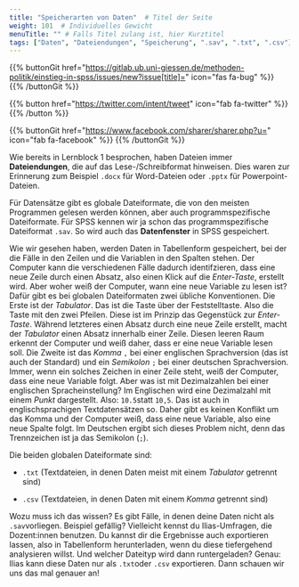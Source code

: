 ```yaml
---
title: "Speicherarten von Daten"  # Titel der Seite
weight: 101  # Individuelles Gewicht 
menuTitle: "" # Falls Titel zulang ist, hier Kurztitel
tags: ["Daten", "Dateiendungen", "Speicherung", ".sav", ".txt", ".csv"]  # Tags hiereinsetzen; Kurzwort, was auf der Seite passsiert
---
```


{{% buttonGit href="https://gitlab.ub.uni-giessen.de/methoden-politik/einstieg-in-spss/issues/new?issue[title]=" icon="fas fa-bug" %}} {{% /buttonGit %}} 

{{% button href="https://twitter.com/intent/tweet" icon="fab fa-twitter" %}} {{% /button %}}

{{% buttonGit href="https://www.facebook.com/sharer/sharer.php?u=" icon="fab fa-facebook" %}} {{% /buttonGit %}}

Wie bereits in Lernblock 1 besprochen, haben Dateien immer **Dateiendungen**, die auf das Lese-/Schreibformat hinweisen. Dies waren zur Erinnerung zum Beispiel `.docx` für Word-Dateien oder `.pptx` für Powerpoint-Dateien. 

Für Datensätze gibt es globale Dateiformate, die von den meisten Programmen gelesen werden können, aber auch programmspezifische Dateiformate. Für SPSS kennen wir ja schon das programmspezifische Dateiformat `.sav`. So wird auch das **Datenfenster** in SPSS gespeichert.

Wie wir gesehen haben, werden Daten in Tabellenform gespeichert, bei der die Fälle in den Zeilen und die Variablen in den Spalten stehen. Der Computer kann die verschiedenen Fälle dadurch identifzieren, dass eine neue Zeile durch einen Absatz, also einen Klick auf die *Enter-Taste*, erstellt wird. Aber woher weiß der Computer, wann eine neue Variable zu lesen ist? Dafür gibt es bei globalen Dateiformaten zwei übliche Konventionen. Die Erste ist der *Tabulator*. Das ist die Taste über der Feststelltaste. Also die Taste mit den zwei Pfeilen. Diese ist im Prinzip das Gegenstück zur *Enter-Taste*. Während letzteres einen Absatz durch eine neue Zeile erstellt, macht der *Tabulator* einen Absatz innerhalb einer Zeile. Diesen leeren Raum erkennt der Computer und weiß daher, dass er eine neue Variable lesen soll. Die Zweite ist das *Komma* `,` bei einer englischen Sprachversion (das ist auch der Standard) und ein *Semikolon* `;` bei einer deutschen Sprachversion. Immer, wenn ein solches Zeichen in einer Zeile steht, weiß der Computer, dass eine neue Variable folgt. Aber was ist mit Dezimalzahlen bei einer englischen Spracheinstellung? Im Englischen wird eine Dezimalzahl mit einem *Punkt* dargestellt. Also: `10.5`statt `10,5`. Das ist auch in englischsprachigen Textdatensätzen so. Daher gibt es keinen Konflikt um das Komma und der Computer weiß, dass eine neue Variable, also eine neue Spalte folgt. Im Deutschen ergibt sich dieses Problem nicht, denn das Trennzeichen ist ja das Semikolon (`;`).

Die beiden globalen Dateiformate sind:

- `.txt` (Textdateien, in denen Daten meist mit einem *Tabulator* getrennt sind)

- `.csv` (Textdateien, in denen Daten mit einem *Komma* getrennt sind)

Wozu muss ich das wissen? Es gibt Fälle, in denen deine Daten nicht als `.sav`vorliegen. Beispiel gefällig? Vielleicht kennst du Ilias-Umfragen, die Dozent:innen benutzen. Du kannst dir die Ergebnisse auch exportieren lassen, also in Tabellenform herunterladen, wenn du diese tiefergehend analysieren willst. Und welcher Dateityp wird dann runtergeladen? Genau: Ilias kann diese Daten nur als `.txt`oder `.csv` exportieren. Dann schauen wir uns das mal genauer an!

